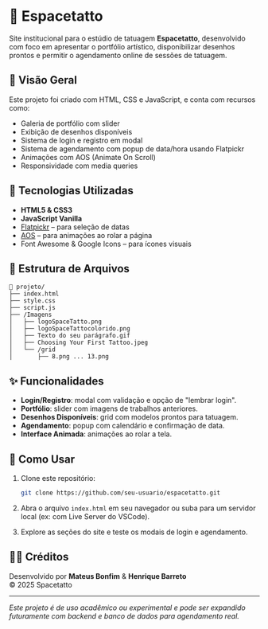 
# 💉 Espacetatto

Site institucional para o estúdio de tatuagem **Espacetatto**, desenvolvido com foco em apresentar o portfólio artístico, disponibilizar desenhos prontos e permitir o agendamento online de sessões de tatuagem.

## 📸 Visão Geral

Este projeto foi criado com HTML, CSS e JavaScript, e conta com recursos como:

- Galeria de portfólio com slider
- Exibição de desenhos disponíveis
- Sistema de login e registro em modal
- Sistema de agendamento com popup de data/hora usando Flatpickr
- Animações com AOS (Animate On Scroll)
- Responsividade com media queries

## 🧰 Tecnologias Utilizadas

- **HTML5 & CSS3**
- **JavaScript Vanilla**
- [Flatpickr](https://flatpickr.js.org/) – para seleção de datas
- [AOS](https://michalsnik.github.io/aos/) – para animações ao rolar a página
- Font Awesome & Google Icons – para ícones visuais

## 📁 Estrutura de Arquivos

```
📂 projeto/
├── index.html
├── style.css
├── script.js
├── /Imagens
│   ├── logoSpaceTatto.png
│   ├── logoSpaceTattocolorido.png
│   ├── Texto do seu parágrafo.gif
│   ├── Choosing Your First Tattoo.jpeg
│   └── /grid
│       ├── 8.png ... 13.png
```

## ✨ Funcionalidades

- **Login/Registro**: modal com validação e opção de "lembrar login".
- **Portfólio**: slider com imagens de trabalhos anteriores.
- **Desenhos Disponíveis**: grid com modelos prontos para tatuagem.
- **Agendamento**: popup com calendário e confirmação de data.
- **Interface Animada**: animações ao rolar a tela.

## 🔧 Como Usar

1. Clone este repositório:
   ```bash
   git clone https://github.com/seu-usuario/espacetatto.git
   ```

2. Abra o arquivo `index.html` em seu navegador ou suba para um servidor local (ex: com Live Server do VSCode).

3. Explore as seções do site e teste os modais de login e agendamento.

## 👨‍🎨 Créditos

Desenvolvido por **Mateus Bonfim** & **Henrique Barreto**  
© 2025 Spacetatto

---

*Este projeto é de uso acadêmico ou experimental e pode ser expandido futuramente com backend e banco de dados para agendamento real.*
